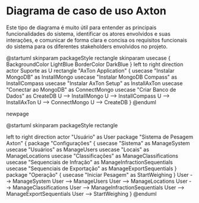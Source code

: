 # Diagrama de caso de uso Axton

Este tipo de diagrama é muito útil para entender as principais funcionalidades do sistema, identificar os atores envolvidos e suas interações, e comunicar de forma clara e concisa os requisitos funcionais do sistema para os diferentes stakeholders envolvidos no projeto.


<code-block lang="plantuml">
@startuml
skinparam packageStyle rectangle
skinparam usecase {
    BackgroundColor LightBlue
    BorderColor DarkBlue
}
left to right direction
actor Suporte as U
rectangle "AxTon Application" {
usecase "Instalar MongoDB" as InstallMongo
usecase "Instalar MongoDB Compass" as InstallCompass
usecase "Instalar AxTon Setup" as InstallAxTon
usecase "Conectar ao MongoDB" as ConnectMongo
usecase "Criar Banco de Dados" as CreateDB
U --> InstallMongo
U --> InstallCompass
U --> InstallAxTon
U --> ConnectMongo
U --> CreateDB
}
@enduml


newpage

@startuml
skinparam packageStyle rectangle


left to right direction
actor "Usuário" as User
package "Sistema de Pesagem Axton" {
package "Configurações" {
usecase "Sistema" as ManageSystem
usecase "Usuários" as ManageUsers
usecase "Locais" as ManageLocations
usecase "Classificações" as ManageClassifications
usecase "Sequenciais de Infração" as ManageInfractionSequentials
usecase "Sequenciais de Exportação" as ManageExportSequentials
}
package "Operação" {
usecase "Iniciar Pesagem" as StartWeighing
}
User --> ManageSystem
User --> ManageUsers
User --> ManageLocations
User --> ManageClassifications
User --> ManageInfractionSequentials
User --> ManageExportSequentials
User --> StartWeighing
}
@enduml

</code-block>